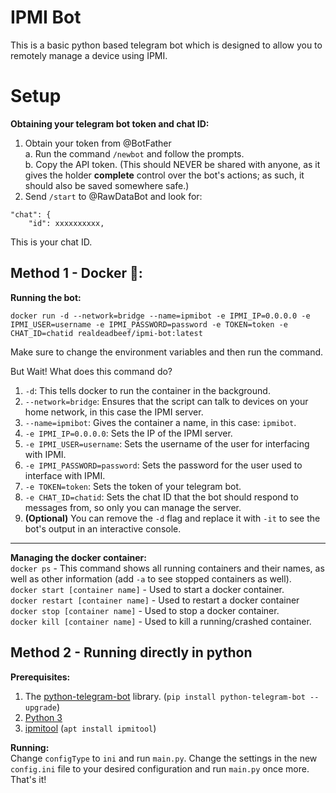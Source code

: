 # IPMI Bot
This is a basic python based telegram bot which is designed to allow you to remotely manage a device using IPMI.

# Setup
**Obtaining your telegram bot token and chat ID:**
1. Obtain your token from @BotFather  
	a. Run the command `/newbot` and follow the prompts.  
	b. Copy the API token. (This should NEVER be shared with anyone, as it gives the holder **complete** control over the bot's actions; as such, it should also be saved somewhere safe.)  
2. Send `/start` to @RawDataBot and look for:
```
"chat": {
	"id": xxxxxxxxxx,
```
This is your chat ID.
## Method 1 - Docker 🐳:

**Running the bot:**

`docker run -d --network=bridge --name=ipmibot -e IPMI_IP=0.0.0.0 -e IPMI_USER=username -e IPMI_PASSWORD=password -e TOKEN=token -e CHAT_ID=chatid realdeadbeef/ipmi-bot:latest`

Make sure to change the environment variables and then run the command.

But Wait! What does this command do?

 1. `-d`: This tells docker to run the container in the background.
 2. `--network=bridge`: Ensures that the script can talk to devices on your home network, in this case the IPMI server.
 3. `--name=ipmibot`: Gives the container a name, in this case: `ipmibot`.
 4. `-e IPMI_IP=0.0.0.0`: Sets the IP of the IPMI server.
 5. `-e IPMI_USER=username`: Sets the username of the user for interfacing with IPMI.
 6. `-e IPMI_PASSWORD=password`: Sets the password for the user used to interface with IPMI.
 7. `-e TOKEN=token`: Sets the token of your telegram bot.
 8. `-e CHAT_ID=chatid`: Sets the chat ID that the bot should respond to messages from, so only you can manage the server.
 9. **(Optional)** You can remove the `-d` flag and replace it with `-it` to see the bot's output in an interactive console.

---

**Managing the docker container:**  
`docker ps` - This command shows all running containers and their names, as well as other information (add `-a` to see stopped containers as well).  
`docker start [container name]` - Used to start a docker container.  
`docker restart [container name]` - Used to restart a docker container  
`docker stop [container name]` - Used to stop a docker container.  
`docker kill [container name]` - Used to kill a running/crashed container.

## Method 2 - Running directly in python
**Prerequisites:**
1. The [python-telegram-bot](https://github.com/python-telegram-bot/python-telegram-bot) library. (`pip install python-telegram-bot --upgrade`)
2. [Python 3](https://python.org)
3. [ipmitool](https://www.ibm.com/docs/en/power8/8335-GTA?topic=overview-ipmitool) (`apt install ipmitool`)

**Running:**  
Change `configType` to `ini` and run `main.py`. Change the settings in the new `config.ini` file to your desired configuration and run `main.py` once more. That's it!
